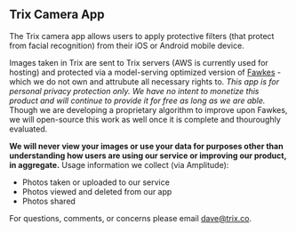 ## Trix Camera App

The Trix camera app allows users to apply protective filters (that protect from facial recognition) from their iOS or Android mobile device.

Images taken in Trix are sent to Trix servers (AWS is currently used for hosting) and protected via a model-serving optimized version of [Fawkes](https://github.com/Shawn-Shan/fawkes) - which we do not own and attrubute all necessary rights to. *This app is for personal privacy protection only. We have no intent to monetize this product and will continue to provide it for free as long as we are able.* Though we are developing a proprietary algorithm to improve upon Fawkes, we will open-source this work as well once it is complete and thouroughly evaluated. 

**We will never view your images or use your data for purposes other than understanding how users are using our service or improving our product, in aggregate.** Usage information we collect (via Amplitude):
* Photos taken or uploaded to our service
* Photos viewed and deleted from our app
* Photos shared

For questions, comments, or concerns please email dave@trix.co.

